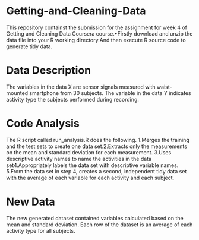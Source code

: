 # Getting-and-Cleaning-Data
This repository containst the submission for the assignment for week 4 of Getting and Cleaning Data Coursera course.•Firstly download and unzip the data file into your R working directory.And then execute R source code to generate tidy data.

# Data Description
The variables in the data X are sensor signals measured with waist-mounted smartphone from 30 subjects. The variable in the data Y indicates activity type the subjects performed during recording.

# Code Analysis
The R script called run_analysis.R does the following. 1.Merges the training and the test sets to create one data set.2.Extracts only the measurements on the mean and standard deviation for each measurement. 3.Uses descriptive activity names to name the activities in the data set4.Appropriately labels the data set with descriptive variable names. 5.From the data set in step 4, creates a second, independent tidy data set with the average of each variable for each activity and each subject.

# New Data
The new generated dataset contained variables calculated based on the mean and standard deviation. Each row of the dataset is an average of each activity type for all subjects.

